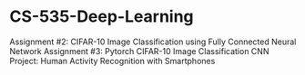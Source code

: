# CS-535-Deep-Learning
Assignment #2: CIFAR-10 Image Classification using Fully Connected Neural Network
Assignment #3: Pytorch CIFAR-10 Image Classification CNN 
Project: Human Activity Recognition with Smartphones